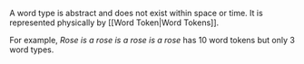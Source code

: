 A word type is abstract and does not exist within space or time. It is represented physically by [[Word Token|Word Tokens]]. 

For example, *Rose is a rose is a rose is a rose* has 10 word tokens but only 3 word types.